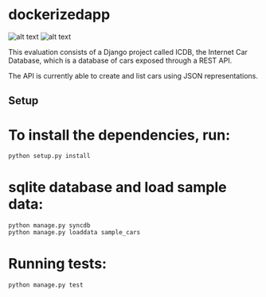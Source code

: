 # dockerizedapp

![alt text](https://travis-ci.org/sushanthpy/dockerizedapp.svg "Test cases for cars")
![alt text](https://landscape.io/github/sushanthpy/dockerizedapp/master/badges "Code Health")



This evaluation consists of a Django project called ICDB, the Internet Car
Database, which is a database of cars exposed through a REST API.

The API is currently able to create and list cars using JSON representations.

## Setup

# To install the dependencies, run:
    python setup.py install

# sqlite database and load sample data:
    python manage.py syncdb
    python manage.py loaddata sample_cars

# Running tests:
    python manage.py test

